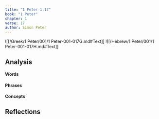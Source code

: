 ```yaml
---
title: "1 Peter 1:17"
book: "1 Peter"
chapter: 1
verse: 17
author: Simon Peter
---
```

![[/Greek/1 Peter/001/1 Peter-001-017G.md#Text]]
![[/Hebrew/1 Peter/001/1 Peter-001-017H.md#Text]]

## Analysis

#### Words

#### Phrases

#### Concepts

## Reflections
